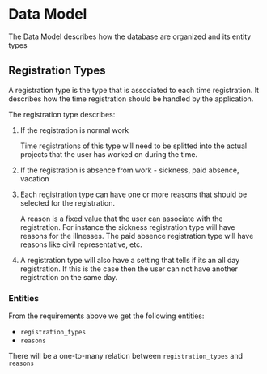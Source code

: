 # Data Model

The Data Model describes how the database are organized and its entity types

## Registration Types

A registration type is the type that is associated to each time registration. It describes how the time registration
should be handled by the application. 

The registration type describes:

1. If the registration is normal work

   Time registrations of this type will need to be splitted into the actual 
   projects that the user has worked on during the time.

2. If the registration is absence from work - sickness, paid absence, vacation
3. Each registration type can have one or more reasons that should be selected for the registration.
 
   A reason is a fixed value that the user can associate with the registration. For instance the sickness registration 
   type will have reasons for the illnesses. The paid absence registration type will have reasons like civil 
   representative, etc.
 
4. A registration type will also have a setting that tells if its an all day registration. If this is the case then the 
   user can not have another registration on the same day.

### Entities

From the requirements above we get the following entities:

- `registration_types`
- `reasons`

There will be a one-to-many relation between `registration_types` and `reasons`
